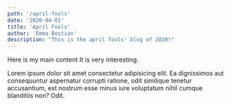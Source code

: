 ```yaml
---
path: '/april-fools'
date: '2020-04-01'
title: 'April Fools'
author: 'Emma Bostian'
description: "This is the april fools' blog of 2020!"
---
```


Here is my main content
It is very interesting.

Lorem ipsum dolor sit amet consectetur adipisicing elit. Ea dignissimos
aut consequuntur aspernatur corrupti ratione, odit similique tenetur
accusantium, est nostrum esse minus iure voluptatum nihil cumque
blanditiis non? Odit.